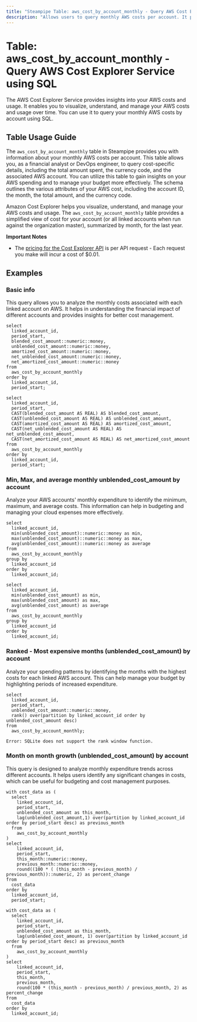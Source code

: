 ```yaml
---
title: "Steampipe Table: aws_cost_by_account_monthly - Query AWS Cost Explorer Service using SQL"
description: "Allows users to query monthly AWS costs per account. It provides cost details for each AWS account, allowing users to monitor and manage their AWS spending."
---
```


# Table: aws_cost_by_account_monthly - Query AWS Cost Explorer Service using SQL

The AWS Cost Explorer Service provides insights into your AWS costs and usage. It enables you to visualize, understand, and manage your AWS costs and usage over time. You can use it to query your monthly AWS costs by account using SQL.

## Table Usage Guide

The `aws_cost_by_account_monthly` table in Steampipe provides you with information about your monthly AWS costs per account. This table allows you, as a financial analyst or DevOps engineer, to query cost-specific details, including the total amount spent, the currency code, and the associated AWS account. You can utilize this table to gain insights on your AWS spending and to manage your budget more effectively. The schema outlines the various attributes of your AWS cost, including the account ID, the month, the total amount, and the currency code.

Amazon Cost Explorer helps you visualize, understand, and manage your AWS costs and usage. The `aws_cost_by_account_monthly` table provides a simplified view of cost for your account (or all linked accounts when run against the organization master), summarized by month, for the last year.  

**Important Notes**
- The [pricing for the Cost Explorer API](https://aws.amazon.com/aws-cost-management/pricing/) is per API request - Each request you make will incur a cost of $0.01.

## Examples

### Basic info
This query allows you to analyze the monthly costs associated with each linked account on AWS. It helps in understanding the financial impact of different accounts and provides insights for better cost management.

```sql+postgres
select
  linked_account_id,
  period_start,
  blended_cost_amount::numeric::money,
  unblended_cost_amount::numeric::money,
  amortized_cost_amount::numeric::money,
  net_unblended_cost_amount::numeric::money,
  net_amortized_cost_amount::numeric::money
from 
  aws_cost_by_account_monthly
order by
  linked_account_id,
  period_start;
```

```sql+sqlite
select
  linked_account_id,
  period_start,
  CAST(blended_cost_amount AS REAL) AS blended_cost_amount,
  CAST(unblended_cost_amount AS REAL) AS unblended_cost_amount,
  CAST(amortized_cost_amount AS REAL) AS amortized_cost_amount,
  CAST(net_unblended_cost_amount AS REAL) AS net_unblended_cost_amount,
  CAST(net_amortized_cost_amount AS REAL) AS net_amortized_cost_amount
from 
  aws_cost_by_account_monthly
order by
  linked_account_id,
  period_start;
```



### Min, Max, and average monthly unblended_cost_amount by account
Analyze your AWS accounts' monthly expenditure to identify the minimum, maximum, and average costs. This information can help in budgeting and managing your cloud expenses more effectively.

```sql+postgres
select
  linked_account_id,
  min(unblended_cost_amount)::numeric::money as min,
  max(unblended_cost_amount)::numeric::money as max,
  avg(unblended_cost_amount)::numeric::money as average
from 
  aws_cost_by_account_monthly
group by
  linked_account_id
order by
  linked_account_id;
```

```sql+sqlite
select
  linked_account_id,
  min(unblended_cost_amount) as min,
  max(unblended_cost_amount) as max,
  avg(unblended_cost_amount) as average
from 
  aws_cost_by_account_monthly
group by
  linked_account_id
order by
  linked_account_id;
```


### Ranked - Most expensive months (unblended_cost_amount) by account
Analyze your spending patterns by identifying the months with the highest costs for each linked AWS account. This can help manage your budget by highlighting periods of increased expenditure.

```sql+postgres
select
  linked_account_id,
  period_start,
  unblended_cost_amount::numeric::money,
  rank() over(partition by linked_account_id order by unblended_cost_amount desc)
from 
  aws_cost_by_account_monthly;
```

```sql+sqlite
Error: SQLite does not support the rank window function.
```

### Month on month growth (unblended_cost_amount) by account
This query is designed to analyze monthly expenditure trends across different accounts. It helps users identify any significant changes in costs, which can be useful for budgeting and cost management purposes.

```sql+postgres
with cost_data as (
  select
    linked_account_id,
    period_start,
    unblended_cost_amount as this_month,
    lag(unblended_cost_amount,1) over(partition by linked_account_id order by period_start desc) as previous_month
  from 
    aws_cost_by_account_monthly
)
select
    linked_account_id,
    period_start,
    this_month::numeric::money,
    previous_month::numeric::money,
    round((100 * ( (this_month - previous_month) / previous_month))::numeric, 2) as percent_change
from
  cost_data
order by
  linked_account_id,
  period_start;
```

```sql+sqlite
with cost_data as (
  select
    linked_account_id,
    period_start,
    unblended_cost_amount as this_month,
    lag(unblended_cost_amount, 1) over(partition by linked_account_id order by period_start desc) as previous_month
  from 
    aws_cost_by_account_monthly
)
select
    linked_account_id,
    period_start,
    this_month,
    previous_month,
    round(100 * (this_month - previous_month) / previous_month, 2) as percent_change
from
  cost_data
order by
  linked_account_id;
```